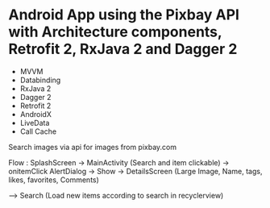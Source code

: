 # Android App using the Pixbay API with Architecture components, Retrofit 2, RxJava 2 and Dagger 2

 - MVVM
 - Databinding
 - RxJava 2
 - Dagger 2
 - Retrofit 2
 - AndroidX
 - LiveData
 - Call Cache

 Search images via api for images from pixbay.com

 Flow : 
 SplashScreen -> MainActivity (Search and item clickable) -> onitemClick AlertDialog -> Show -> DetailsScreen (Large Image, Name, tags, likes, favorites, Comments)

--> Search (Load new items according to search in recyclerview)
